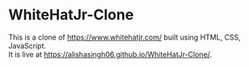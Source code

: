 # WhiteHatJr-Clone
This is a clone of https://www.whitehatjr.com/ built using HTML, CSS, JavaScript.<br>
It is live at https://alishasingh06.github.io/WhiteHatJr-Clone/.
